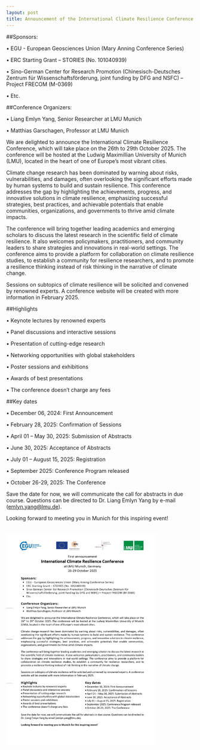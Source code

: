 ```yaml
---
layout: post
title: Announcement of the International Climate Resilience Conference on 26 to 29 October 2025 in Munich
---
```


##Sponsors:

•	EGU - European Geosciences Union (Mary Anning Conference Series)

•	ERC Starting Grant – STORIES (No. 101040939)

•	Sino-German Center for Research Promotion (Chinesisch-Deutsches Zentrum für Wissenschaftsförderung, joint funding by DFG and NSFC) – Project FRECOM (M-0369)

•	Etc.

##Conference Organizers:

•	Liang Emlyn Yang, Senior Researcher at LMU Munich

•	Matthias Garschagen, Professor at LMU Munich


We are delighted to announce the International Climate Resilience Conference, which will take place on the 26th to 29th October 2025. The conference will be hosted at the Ludwig Maximillian University of Munich (LMU), located in the heart of one of Europe’s most vibrant cities.

Climate change research has been dominated by warning about risks, vulnerabilities, and damages, often overlooking the significant efforts made by human systems to build and sustain resilience. This conference addresses the gap by highlighting the achievements, progress, and innovative solutions in climate resilience, emphasizing successful strategies, best practices, and achievable potentials that enable communities, organizations, and governments to thrive amid climate impacts.

The conference will bring together leading academics and emerging scholars to discuss the latest research in the scientific field of climate resilience. It also welcomes policymakers, practitioners, and community leaders to share strategies and innovations in real-world settings. The conference aims to provide a platform for collaboration on climate resilience studies, to establish a community for resilience researchers, and to promote a resilience thinking instead of risk thinking in the narrative of climate change.

Sessions on subtopics of climate resilience will be solicited and convened by renowned experts. A conference website will be created with more information in February 2025.


##Highlights

•	Keynote lectures by renowned experts

•	Panel discussions and interactive sessions

•	Presentation of cutting-edge research

•	Networking opportunities with global stakeholders

•	Poster sessions and exhibitions

•	Awards of best presentations

•	The conference doesn’t charge any fees


##Key dates

•	December 06, 2024: First Announcement

•	February 28, 2025: Confirmation of Sessions

•	April 01 – May 30, 2025: Submission of Abstracts

•	June 30, 2025: Acceptance of Abstracts

•	July 01 – August 15, 2025: Registration

•	September 2025: Conference Program released

•	October 26-29, 2025: The Conference


Save the date for now, we will communicate the call for abstracts in due course. Questions can be directed to Dr. Liang Emlyn Yang by e-mail (emlyn.yang@lmu.de).

Looking forward to meeting you in Munich for this inspiring event!


<br>
<div style="display: flex;">
  <img src="/assets/images/content/1111_pages-to-jpg-0001.jpg" style="width: 80%;">
</div>
